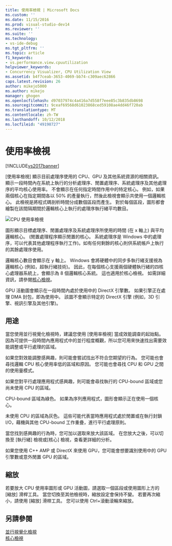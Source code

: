 ```yaml
---
title: 使用率檢視 | Microsoft Docs
ms.custom: ''
ms.date: 11/15/2016
ms.prod: visual-studio-dev14
ms.reviewer: ''
ms.suite: ''
ms.technology:
- vs-ide-debug
ms.tgt_pltfrm: ''
ms.topic: article
f1_keywords:
- vs.performance.view.cpuutilization
helpviewer_keywords:
- Concurrency Visualizer, CPU Utilization View
ms.assetid: b4f7ceab-3653-4069-bb74-c309aec62866
caps.latest.revision: 26
author: mikejo5000
ms.author: mikejo
manager: ghogen
ms.openlocfilehash: d97037974c4a416a7d558f7eee85c3b835db8698
ms.sourcegitcommit: 9ceaf69568d61023868ced59108ae4dd46f720ab
ms.translationtype: MT
ms.contentlocale: zh-TW
ms.lasthandoff: 10/12/2018
ms.locfileid: "49198727"
---
```

# <a name="utilization-view"></a>使用率檢視
[!INCLUDE[vs2017banner](../includes/vs2017banner.md)]

[使用率檢視] 顯示目前處理序使用的 CPU、GPU 及其他系統資源的相關資訊。 顯示一段時間內在系統上執行的分析處理序、閒置處理序、系統處理序及其他處理序的平均核心使用率。 不會顯示在任何指定時間作用中的特定核心。 例如，如果兩個核心在指定期間各以 50% 的產量執行，然後此檢視會顯示共使用一個邏輯核心。 此檢視是將程式碼剖析時間分成數個區段而產生。 對於每個區段，圖形都會繪製在該間隔期間於邏輯核心上執行的處理序執行緒平均數目。  
  
 ![CPU 使用率檢視](../profiling/media/vsts-ppacpuutil.png "VSTS_PPAcpuUtil")  
  
 圖形顯示目標處理序、閒置處理序及系統處理序所使用的時間 (在 x 軸上) 與平均邏輯核心。 (閒置處理程序顯示閒置的核心。 系統處理序是 Windows 中的處理序，可以代表其他處理程序執行工作)。如有任何剩餘的核心則供系統帳戶上執行的其餘處理序使用。  
  
 邏輯核心數目會顯示在 y 軸上。 Windows 會將硬體中的同步多執行緒支援視為邏輯核心 (例如，超執行緒技術)。 因此，在每個核心支援兩個硬體執行緒的四核心處理器系統上，會顯示為 8 個邏輯核心系統。 這也適用於核心檢視。 如需詳細資訊，請參閱[核心檢視](../profiling/cores-view.md)。  
  
 GPU 活動圖會顯示在一段時間內處於使用中的 DirectX 引擎數。  如果引擎正在處理 DMA 封包，即為使用中。  該圖不會顯示特定的 DirectX 引擎 (例如，3D 引擎、視訊引擎及其他引擎)。  
  
## <a name="purpose"></a>用途  
 當您使用並行視覺化檢視時，建議您使用 [使用率檢視] 當成效能調查的起始點。 因為可提供一段時間內應用程式中的並行程度概觀，所以您可用來快速找出需要效能調整或平行處理的區域。  
  
 如果您對效能調整感興趣，則可能會嘗試找出不符合您期望的行為。 您可能也會尋找邏輯 CPU 核心使用率低的區域和原因。 您可能也會尋找 CPU 和 GPU 之間的使用量模式。  
  
 如果您對平行處理應用程式感興趣，則可能會尋找執行的 CPU-bound 區域或您尚未使用 CPU 的區域。  
  
 CPU-bound 區域為綠色。 如果為序列應用程式，圖形會顯示正在使用一個核心。  
  
 未使用 CPU 的區域為灰色。 這些可能代表當時應用程式處於閒置或在執行封鎖 I/O，藉機與其他 CPU-bound 工作重疊，進行平行處理原則。  
  
 當您找到感興趣的行為時，您可加以選取來放大該區域。 在您放大之後，可以切換至 [執行緒] 檢視或[核心] 檢視，查看更詳細的分析。  
  
 如果您使用 C++ AMP 或 DirectX 來使用 GPU，您可能會想要識別使用中的 GPU 引擎數或意外閒置 GPU 的區域。  
  
## <a name="zooming"></a>縮放  
 若要放大 CPU 使用率圖形或 GPU 活動圖，請選取一個區段或使用圖形上方的 [縮放] 滑桿工具。 當您切換至其他檢視時，縮放設定會保持不變。 若要再次縮小，請使用 [縮放] 滑桿工具。 您可以使用 Ctrl+滾動滾輪來縮放。  
  
## <a name="see-also"></a>另請參閱  
 [並行視覺化檢視](../profiling/concurrency-visualizer.md)   
 [核心檢視](../profiling/cores-view.md)



